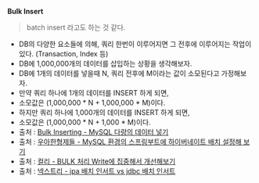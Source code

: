 **Bulk Insert**
> batch insert 라고도 하는 것 같다.

- DB의 다양한 요소들에 의해, 쿼리 한번이 이루어지면 그 전후에 이루어지는 작업이 있다. (Transaction, Index 등)
- DB에 1,000,000개의 데이터를 삽입하는 상황을 생각해보자.
- DB에 1개의 데이터를 넣을때 N, 쿼리 전후에 M이라는 값이 소모된다고 가정해보자.
- 만약 쿼리 하나에 1개의 데이터를 INSERT 하게 되면,
- 소모값은 (1,000,000 * N + 1,000,000 * M)이다.
- 하지만 쿼리 하나에 1,000개의 데이터를 INSERT 하게 되면,
- 소모값은 (1,000,000 * N + 1,000 * M)이다.
- 출처 : [Bulk Inserting - MySQL 다량의 데이터 넣기](https://dev.dwer.kr/2020/04/mysql-bulk-inserting.html)
- 출처 : [우아한형제들 - MySQL 환경의 스프링부트에 하이버네이트 배치 설정해 보기](https://techblog.woowahan.com/2695/)
- 출처 : [컬리 - BULK 처리 Write에 집중해서 개선해보기](https://helloworld.kurly.com/blog/bulk-performance-tuning/)
- 출처 : [넥스트리 - jpa 배치 인서트 vs jdbc 배치 인서트](https://www.nextree.io/jpavsjdbc/)
